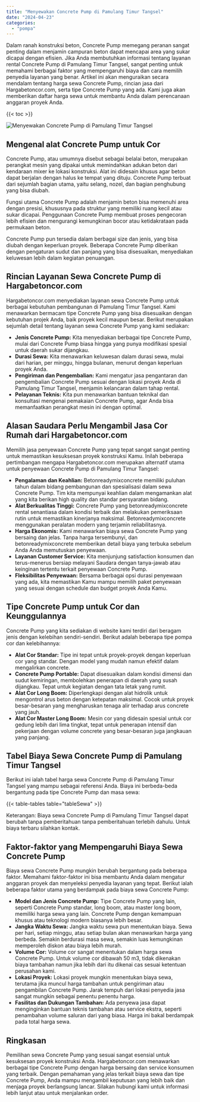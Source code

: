 ```yaml
---
title: "Menyewakan Concrete Pump di Pamulang Timur Tangsel"
date: "2024-04-23"
categories: 
  - "pompa"
---
```




Dalam ranah konstruksi beton, Concrete Pump memegang peranan sangat penting dalam menjamin campuran beton dapat mencapai area yang sukar dicapai dengan efisien. Jika Anda membutuhkan informasi tentang layanan rental Concrete Pump di Pamulang Timur Tangsel, sangat penting untuk memahami berbagai faktor yang mempengaruhi biaya dan cara memilih penyedia layanan yang benar. Artikel ini akan menguraikan secara mendalam tentang harga sewa Concrete Pump, rincian jasa dari Hargabetoncor.com, serta tipe Concrete Pump yang ada. Kami juga akan memberikan daftar harga sewa untuk membantu Anda dalam perencanaan anggaran proyek Anda.

{{< toc >}}

![Menyewakan Concrete Pump di Pamulang Timur Tangsel](https://hargareadymixid.github.io/pompa/concrete-pump%20(9).png)

## Mengenal alat Concrete Pump untuk Cor

Concrete Pump, atau umumnya disebut sebagai belalai beton, merupakan perangkat mesin yang dipakai untuk memindahkan adukan beton dari kendaraan mixer ke lokasi konstruksi. Alat ini didesain khusus agar beton dapat berjalan dengan halus ke tempat yang dituju. Concrete Pump terbuat dari sejumlah bagian utama, yaitu selang, nozel, dan bagian penghubung yang bisa diubah.

Fungsi utama Concrete Pump adalah menjamin beton bisa memenuhi area dengan presisi, khususnya pada struktur yang memiliki ruang kecil atau sukar dicapai. Penggunaan Concrete Pump membuat proses pengecoran lebih efisien dan mengurangi kemungkinan bocor atau ketidakrataan pada permukaan beton.

Concrete Pump pun tersedia dalam berbagai size dan jenis, yang bisa diubah dengan keperluan proyek. Beberapa Concrete Pump diberikan dengan pengaturan sudut dan panjang yang bisa disesuaikan, menyediakan keluwesan lebih dalam kegiatan penuangan.

## Rincian Layanan Sewa Concrete Pump di Hargabetoncor.com

Hargabetoncor.com menyediakan layanan sewa Concrete Pump untuk berbagai kebutuhan pembangunan di Pamulang Timur Tangsel. Kami menawarkan bermacam tipe Concrete Pump yang bisa disesuaikan dengan kebutuhan projek Anda, baik proyek kecil maupun besar. Berikut merupakan sejumlah detail tentang layanan sewa Concrete Pump yang kami sediakan:

- **Jenis Concrete Pump:** Kita menyediakan berbagai tipe Concrete Pump, mulai dari Concrete Pump biasa hingga yang punya modifikasi spesial untuk daerah sukar dijangkau.
- **Durasi Sewa:** Kita menawarkan keluwesan dalam durasi sewa, mulai dari harian, per minggu, hingga bulanan, menurut dengan keperluan proyek Anda.
- **Pengiriman dan Pengembalian:** Kami mengatur jasa pengantaran dan pengembalian Concrete Pump sesuai dengan lokasi proyek Anda di Pamulang Timur Tangsel, menjamin kelancaran dalam tahap rental.
- **Pelayanan Teknis:** Kita pun menawarkan bantuan teknikal dan konsultasi mengenai pemakaian Concrete Pump, agar Anda bisa memanfaatkan perangkat mesin ini dengan optimal.

## Alasan Saudara Perlu Mengambil Jasa Cor Rumah dari Hargabetoncor.com

Memilih jasa penyewaan Concrete Pump yang tepat sangat sangat penting untuk memastikan kesuksesan proyek konstruksi Kamu. Inilah beberapa pertimbangan mengapa Hargabetoncor.com merupakan alternatif utama untuk penyewaan Concrete Pump di Pamulang Timur Tangsel:

- **Pengalaman dan Keahlian:** Betonreadymixconcrete memiliki puluhan tahun dalam bidang pembangunan dan spesialisasi dalam sewa Concrete Pump. Tim kita mempunyai keahlian dalam mengamankan alat yang kita berikan high quality dan standar persyaratan bidang.
- **Alat Berkualitas Tinggi:** Concrete Pump yang betonreadymixconcrete rental senantiasa dalam kondisi terbaik dan melakukan pemeriksaan rutin untuk memastikan kinerjanya maksimal. Betonreadymixconcrete menggunakan peralatan modern yang terjamin reliabilitasnya.
- **Harga Ekonomis:** Kami menawarkan biaya sewa Concrete Pump yang bersaing dan jelas. Tanpa harga tersembunyi, dan betonreadymixconcrete memberikan detail biaya yang terbuka sebelum Anda Anda memutuskan penyewaan.
- **Layanan Customer Service:** Kita menjunjung satisfaction konsumen dan terus-menerus bersiap melayani Saudara dengan tanya-jawab atau keinginan tertentu terkait penyewaan Concrete Pump.
- **Fleksibilitas Penyewaan:** Bersama berbagai opsi durasi penyewaan yang ada, kita memastikan Kamu mampu memilih paket penyewaan yang sesuai dengan schedule dan budget proyek Anda Kamu.

## Tipe Concrete Pump untuk Cor dan Keunggulannya

Concrete Pump yang kita sediakan di website kami terdiri dari beragam jenis dengan kelebihan sendiri-sendiri. Berikut adalah beberapa tipe pompa cor dan kelebihannya:

- **Alat Cor Standar:** Tipe ini tepat untuk proyek-proyek dengan keperluan cor yang standar. Dengan model yang mudah namun efektif dalam mengalirkan concrete.
- **Concrete Pump Portable:** Dapat disesuaikan dalam kondisi dimensi dan sudut kemiringan, membolehkan penerapan di daerah yang susah dijangkau. Tepat untuk kegiatan dengan tata letak yang rumit.
- **Alat Cor Long Boom:** Diperlengkapi dengan alat hidrolik untuk mengontrol arus beton dengan ketepatan maksimal. Cocok untuk proyek besar-besaran yang mengharuskan tenaga alir terhadap arus concrete yang jauh.
- **Alat Cor Master Long Boom:** Mesin cor yang didesain spesial untuk cor gedung lebih dari lima tingkat, tepat untuk penerapan intensif dan pekerjaan dengan volume concrete yang besar-besaran juga jangkauan yang panjang.

## Tabel Biaya Sewa Concrete Pump di Pamulang Timur Tangsel

Berikut ini ialah tabel harga sewa Concrete Pump di Pamulang Timur Tangsel yang mampu sebagai referensi Anda. Biaya ini berbeda-beda bergantung pada tipe Concrete Pump dan masa sewa:

{{< table-tables table="tableSewa" >}}

Keterangan: Biaya sewa Concrete Pump di Pamulang Timur Tangsel dapat berubah tanpa pemberitahuan tanpa pemberitahuan terlebih dahulu. Untuk biaya terbaru silahkan kontak.

## Faktor-faktor yang Mempengaruhi Biaya Sewa Concrete Pump

Biaya sewa Concrete Pump mungkin berubah bergantung pada beberapa faktor. Memahami faktor-faktor ini bisa membantu Anda dalam mengatur anggaran proyek dan menyeleksi penyedia layanan yang tepat. Berikut ialah beberapa faktor utama yang berdampak pada biaya sewa Concrete Pump:

- **Model dan Jenis Concrete Pump:** Tipe Concrete Pump yang lain, seperti Concrete Pump standar, long boom, atau master long boom, memiliki harga sewa yang lain. Concrete Pump dengan kemampuan khusus atau teknologi modern biasanya lebih besar.
- **Jangka Waktu Sewa:** Jangka waktu sewa pun menentukan biaya. Sewa per hari, setiap minggu, atau setiap bulan akan menawarkan harga yang berbeda. Semakin berdurasi masa sewa, semakin luas kemungkinan memperoleh diskon atau biaya lebih murah.
- **Volume Cor:** Volume cor sangat menentukan dalam harga sewa Concrete Pump. Untuk volume cor dibawah 50 m3, tidak dikenakan biaya tambahan namun jika lebih dari itu dikenai cas sesuai ketentuan perusahan kami.
- **Lokasi Proyek:** Lokasi proyek mungkin menentukan biaya sewa, terutama jika muncul harga tambahan untuk pengiriman atau pengambilan Concrete Pump. Jarak tempuh dari lokasi penyedia jasa sangat mungkin sebagai penentu penentu harga.
- **Fasilitas dan Dukungan Tambahan:** Ada penyewa jasa dapat menginginkan bantuan teknis tambahan atau service ekstra, seperti penambahan volume saluran dari yang biasa. Harga ini bakal berdampak pada total harga sewa.

## Ringkasan

Pemilihan sewa Concrete Pump yang sesuai sangat esensial untuk kesuksesan proyek konstruksi Anda. Hargabetoncor.com menawarkan berbagai tipe Concrete Pump dengan harga bersaing dan service konsumen yang terbaik. Dengan pemahaman yang jelas terkait biaya sewa dan tipe Concrete Pump, Anda mampu mengambil keputusan yang lebih baik dan menjaga proyek berlangsung lancar. Silakan hubungi kami untuk informasi lebih lanjut atau untuk menjalankan order.

